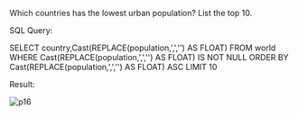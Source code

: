 Which countries has the lowest urban population? List the top 10. 


SQL Query:

SELECT country,Cast(REPLACE(population,',','') AS FLOAT) 
FROM world
WHERE Cast(REPLACE(population,',','') AS FLOAT) IS NOT NULL
ORDER BY Cast(REPLACE(population,',','') AS FLOAT) ASC
LIMIT 10



Result:



![p16](/Users/petervukasin/Desktop/ISTA495/ISTA495/practicum/week-1/images/p16.png)